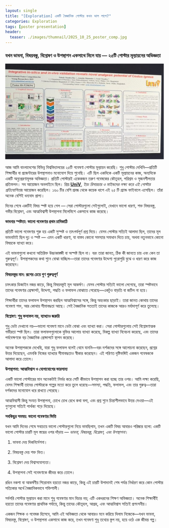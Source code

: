 ```yaml
---
layout: single
title: "[Exploration] একটি বৈজ্ঞানিক পোস্টার কখন ভাল লাগে?"
categories: Exploration
tags: [poster presentation]
header:
  teaser: ./images/thumnail/2025_10_25_poster_comp.jpg
---
```


### যখন ভাবনা, বিষয়বস্তু, বিশ্লেষণ ও উপস্থাপন একসাথে মিলে যায় — ২৫টি পোস্টার মূল্যায়নের অভিজ্ঞতা

<img src=./images/thumnail/2025_10_25_poster_comp.jpg alt="একটি ডেমো পোস্টার">

আজ আমি বাংলাদেশের বিভিন্ন বিশ্ববিদ্যালয়ের ২৫টি গবেষণা পোস্টার মূল্যায়ন করেছি। শুধু পোস্টার দেখিনি—প্রতিটি শিক্ষার্থীর বা প্রজেন্টারের উপস্থাপনাও মনোযোগ দিয়ে শুনেছি। এটি ছিল একদিকে একটি মূল্যায়নের কাজ, অন্যদিকে একটি অনুপ্রেরণামূলক অভিজ্ঞতা। প্রতিটি পোস্টারই একেকজন তরুণ গবেষকের কৌতূহল, পরিশ্রম ও সৃজনশীলতার প্রতিফলন। সব আয়োজন অনলাইনে ছিল। প্রিয় [**UniV**](https://www.facebook.com/univofficial), *ইয়ং রিসারচার ও মাইন্ডদের লক্ষ্য করে এই পোস্টার প্রতিযোগিতা*র আয়োজন করেছিল। ১৬০ টির বেশি প্রবন্ধ থেকে কয়েক ধাপে এই ২৫ টি গ্র্যান্ড ফাইনালে এসেছিল। তাঁরা অনেক বেশিই ধন্যবাদ প্রাপ্য।    

দিনের শেষে একটিই বিষয় স্পষ্ট হয়ে গেল — সেরা পোস্টারগুলো সেইগুলোই, যেখানে ভালো ধারণা, শক্ত বিষয়বস্তু, গভীর বিশ্লেষণ, এবং আত্মবিশ্বাসী উপস্থাপনা মিলেমিশে একসাথে কাজ করেছে।

**ভাবনার স্পষ্টতা: ভালো গবেষণার প্রথম চাবিকাঠি**

প্রতিটি ভালো গবেষণার শুরু হয় একটি সুস্পষ্ট ও তাৎপর্যপূর্ণ প্রশ্ন দিয়ে। যেসব পোস্টার সত্যিই আলাদা ছিল, তাদের মূল ভাবনাটাই ছিল দৃঢ় ও স্পষ্ট — এমন একটি ধারণা, যা বাস্তব কোনো সমস্যার সমাধান দিতে চায়, অথবা নতুনভাবে কোনো বিষয়কে ব্যাখ্যা করে।

এই ভাবনাগুলো কখনো অতিরিক্ত উচ্চাকাঙ্ক্ষী বা অস্পষ্ট ছিল না। বরং তারা জানত, ঠিক কী জানতে চায় এবং কেন তা গুরুত্বপূর্ণ। উপস্থাপকদের কথা শুনে বোঝা যাচ্ছিল—তারা তাদের গবেষণার উদ্দেশ্য পুরোপুরি বুঝে ও ধারণ করে কাজ করেছেন।

**বিষয়বস্তুর মান: রূপের চেয়ে গুণ গুরুত্বপূর্ণ**

চমৎকার ডিজাইন নজর কাড়ে, কিন্তু বিষয়বস্তুই মূল আকর্ষণ। যেসব পোস্টার সত্যিই ভালো লেগেছে, তারা স্পষ্টভাবে তাদের গবেষণার প্রেক্ষাপট, উদ্দেশ্য, পদ্ধতি ও ফলাফল বোঝাতে পেরেছে—একটুও বাড়তি বা জটিল না হয়ে।

শিক্ষার্থীরা তাদের ফলাফল উপস্থাপন করছিল আত্মবিশ্বাসের সঙ্গে, কিন্তু অহংকার ছাড়াই। তারা জানত কোথায় তাদের গবেষণা শক্ত, আর কোথায় সীমাবদ্ধতা আছে। সেই বৈজ্ঞানিক সততাই তাদের কাজকে আরও মর্যাদাপূর্ণ করে তুলেছে।

**বিশ্লেষণ: শুধু ফলাফল নয়, ব্যাখ্যাও জরুরি**

শুধু ডেটা দেখানো নয়—ভালো গবেষণা মানে ডেটা বোঝা এবং ব্যাখ্যা করা। সেরা পোস্টারগুলোয় সেই বিশ্লেষণাত্মক গভীরতা স্পষ্ট ছিল। তারা ফলাফলগুলোকে যুক্তির আলোয় ব্যাখ্যা করেছে, বিকল্প ব্যাখ্যা বিবেচনা করেছে, এবং তাদের পর্যবেক্ষণকে বড় বৈজ্ঞানিক প্রেক্ষাপটে স্থাপন করেছে।

অনেক উপস্থাপককে দেখেছি, যারা শুধু ফলাফল বলেই থেমে যাননি—বরং দর্শকদের সঙ্গে আলোচনা করেছেন, প্রশ্নের উত্তর দিয়েছেন, এমনকি নিজের ব্যাখ্যার সীমাবদ্ধতাও স্বীকার করেছেন। এই পরিণত দৃষ্টিভঙ্গিই একজন গবেষককে আলাদা করে তোলে।

**উপস্থাপনা: আত্মবিশ্বাস ও যোগাযোগের ভারসাম্য**

একটি ভালো পোস্টারের মান অনেকটাই নির্ভর করে সেটি কীভাবে উপস্থাপন করা হচ্ছে তার ওপর। আমি লক্ষ্য করেছি, যেসব শিক্ষার্থী তাদের পোস্টারকে গল্পের মতো করে তুলে ধরেছে—সমস্যা, পদ্ধতি, ফলাফল, এবং তার গুরুত্ব—তারা দর্শকদের মনোযোগ ধরে রাখতে পেরেছে।

আত্মবিশ্বাসী কিন্তু সংযত উপস্থাপনা, চোখে চোখ রেখে কথা বলা, এবং প্রশ্ন শুনে চিন্তাশীলভাবে উত্তর দেওয়া—এই গুণগুলো সত্যিই পার্থক্য গড়ে দিয়েছে।

**সবকিছুর সমন্বয়: ভালো গবেষণার ভিত্তি**

যখন আমি দিনের শেষে সবচেয়ে ভালো পোস্টারগুলো নিয়ে ভাবছিলাম, তখন একটি বিষয় আবারও পরিষ্কার হলো: একটি ভালো পোস্টার চারটি মূল স্তম্ভের ওপর দাঁড়ায় — *ভাবনা, বিষয়বস্তু, বিশ্লেষণ, এবং উপস্থাপনা*।

1. ভাবনা দেয় দিকনির্দেশনা।

2. বিষয়বস্তু দেয় শক্ত ভিত।

3. বিশ্লেষণ দেয় বিশ্বাসযোগ্যতা।

4. উপস্থাপনা সেই গবেষণাকে জীবন্ত করে তোলে।

রঙিন নকশা বা আকর্ষণীয় শিরোনাম হয়তো নজর কাড়ে, কিন্তু এই চারটি উপাদানই শেষ পর্যন্ত নির্ধারণ করে কোন পোস্টার সত্যিকার অর্থে বৈজ্ঞানিকভাবে শক্তিশালী।

সর্বপরি পোস্টার মূল্যায়ন করা মানে শুধু গবেষণার মান বিচার নয়; এটি একধরনের শিক্ষণ অভিজ্ঞতা। অনেক শিক্ষার্থীই হয়তো তাদের গবেষণার প্রাথমিক পর্যায়ে, কিন্তু তাদের কৌতূহল, আগ্রহ, এবং আত্মবিশ্বাস সত্যিই প্রশংসনীয়।

একজন শিক্ষক ও গবেষক হিসেবে, আমি এই অভিজ্ঞতা থেকে আবারও মনে করিয়ে দিলাম নিজেকে—যখন ভাবনা, বিষয়বস্তু, বিশ্লেষণ, ও উপস্থাপনা একসাথে কাজ করে, তখন গবেষণা শুধু তথ্যের স্তুপ নয়, হয়ে ওঠে এক জীবন্ত গল্প।

